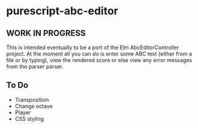 purescript-abc-editor
=====================

WORK IN PROGRESS
----------------

This is intended eventually to be a port of the Elm AbcEditorController project. At the moment all you can do is enter some ABC text (either from a file or by typing), view the rendered score or else view any error messages from the parser parser.

To Do
-----

* Transposition
* Change octave
* Player
* CSS styling
